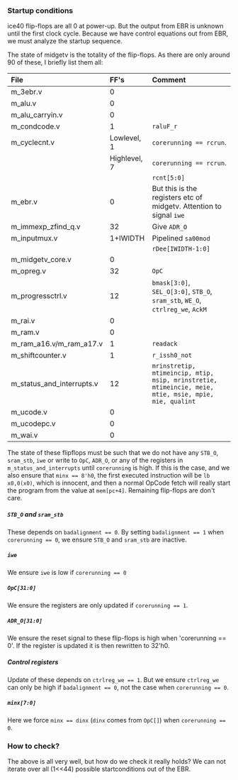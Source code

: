 ### Startup conditions

ice40 flip-flops are all 0 at power-up. But the output from EBR is
unknown until the first clock cycle. Because we have control equations
out from EBR, we must analyze the startup sequence.

The state of midgetv is the totality of the flip-flops. As there are
only around 90 of these, I briefly list them all:

| File | FF's | Comment |
| :----| :--- | :---------- |
| m_3ebr.v                   | 0 | |
| m_alu.v                    | 0 | |
| m_alu_carryin.v            | 0 | |
| m_condcode.v               | 1 | `raluF_r` |
| m_cyclecnt.v               | Lowlevel, 1 | `corerunning == rcrun`. |
|                           | Highlevel, 7 | `corerunning == rcrun`.  |
|                           |             | `rcnt[5:0]`|
|m_ebr.v                    | 0 | But this is the registers etc of midgetv. Attention to signal `iwe`|
|m_immexp_zfind_q.v         |32 | Give `ADR_O`|
|m_inputmux.v               |1+IWIDTH  | Pipelined `sa00mod`|
|                           |          | `rDee[IWIDTH-1:0]`|
|m_midgetv_core.v           |0  |  |
|m_opreg.v                  |32 | `OpC`|
|m_progressctrl.v           |12 | `bmask[3:0]`, `SEL_O[3:0]`, `STB_O`, `sram_stb`, `WE_O`, `ctrlreg_we`, `AckM`|
|m_rai.v                    | 0 |   |
|m_ram.v                    | 0 |   |
|m_ram_a16.v/m_ram_a17.v    | 1 | `readack`|
|m_shiftcounter.v           | 1 | `r_issh0_not` |
|m_status_and_interrupts.v  |12 | `mrinstretip, mtimeincip, mtip, msip, mrinstretie, mtimeincie, meie, mtie, msie, mpie, mie, qualint` |
|m_ucode.v                  | 0 |   |
|m_ucodepc.v                | 0 |   |
|m_wai.v                    | 0 |   |

The state of these flipflops must be such that we do not have any
`STB_O`, `sram_stb`, `iwe` or write to `OpC`, `ADR_O`, or any of the
registers in `m_status_and_interrupts`  until
`corerunning` is high. If this is the case, and we also ensure that
`minx == 8'h0`, the first executed instruction will be `lb x0,0(x0)`,
which is innocent, and then a normal OpCode fetch will really start
the program from the value at `mem[pc+4]`. Remaining
flip-flops are don't care.

##### `STB_O` and `sram_stb`
These depends on `badalignment == 0`. 
By setting `badalignment == 1` when `corerunning == 0`, we ensure
`STB_O` and `sram_stb` are inactive.

##### `iwe`
We ensure `iwe` is low if `corerunning == 0`

##### `OpC[31:0]`
We ensure the registers are only updated if `corerunning == 1`.

##### `ADR_O[31:0]`
We ensure the reset signal to these flip-flops is high when
'corerunning == 0'. If the register is updated it is then rewritten to
32'h0.


##### Control registers
Update of these depends on `ctrlreg_we == 1`. But we ensure
`ctrlreg_we` can only be high if `badalignment == 0`, not the case
when `corerunning == 0`.

##### `minx[7:0]`
Here we force `minx == dinx` (`dinx` comes from `OpC[]`) when
`corerunning == 0`.




### How to check?
The above is all very well, but how do we check it really holds? We
can not iterate over all (1<<44) possible startconditions out of the
EBR. 
